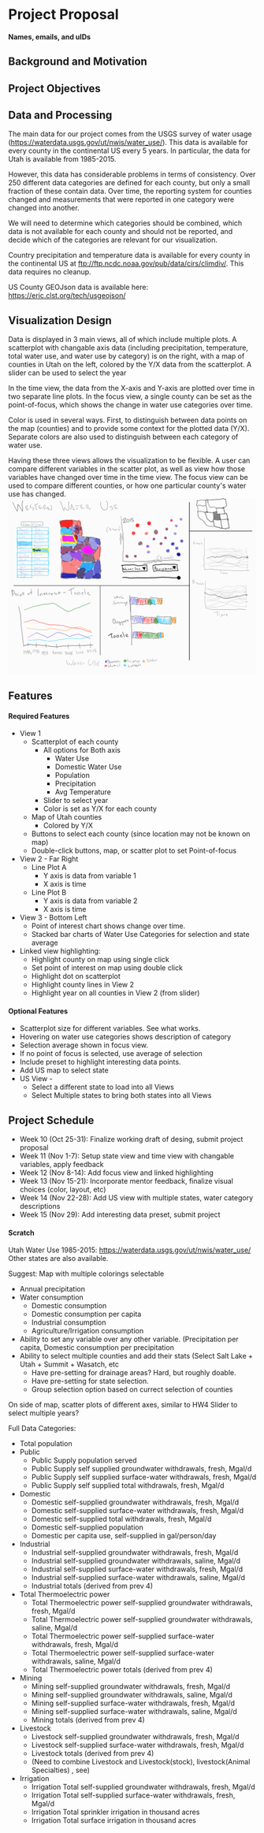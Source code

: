 # Project Proposal

#### Names, emails, and uIDs

## Background and Motivation

## Project Objectives

## Data and Processing
The main data for our project comes from the USGS survey of water usage (https://waterdata.usgs.gov/ut/nwis/water_use/). This data is available for every county in the continental US every 5 years. In particular, the data for Utah is available from 1985-2015.

However, this data has considerable problems in terms of consistency. Over 250 different data categories are defined for each county, but only a small fraction of these contain data. Over time, the reporting system for counties changed and measurements that were reported in one category were changed into another. 

We will need to determine which categories should be combined, which data is not available for each county and should not be reported, and decide which of the categories are relevant for our visualization.

Country precipitation and temperature data is available for every county in the continental US at ftp://ftp.ncdc.noaa.gov/pub/data/cirs/climdiv/. This data requires no cleanup.

US County GEOJson data is available here: https://eric.clst.org/tech/usgeojson/


## Visualization Design
Data is displayed in 3 main views, all of which include multiple plots. A scatterplot with changable axis data (including precipitation, temperature, total water use, and water use by category) is on the right, with a map of counties in Utah on the left, colored by the Y/X data from the scatterplot. A slider can be used to select the year

In the time view, the data from the X-axis and Y-axis are plotted over time in two separate line plots. In the focus view, a single county can be set as the point-of-focus, which shows the change in water use categories over time.

Color is used in several ways. First, to distinguish between data points on the map (counties) and to provide some context for the plotted data (Y/X). Separate colors are also used to distinguish between each category of water use.

Having these three views allows the visualization to be flexible. A user can compare different variables in the scatter plot, as well as view how those variables have changed over time in the time view. The focus view can be used to compare different counties, or how one particular county's water use has changed.
![Design3](Design3.png)


## Features
#### Required Features
* View 1
  * Scatterplot of each county
    * All options for Both axis
      * Water Use
      * Domestic Water Use
      * Population
      * Precipitation
      * Avg Temperature 
    * Slider to select year
    * Color is set as Y/X for each county 
  * Map of Utah counties
    * Colored by Y/X
  * Buttons to select each county (since location may not be known on map)
  * Double-click buttons, map, or scatter plot to set Point-of-focus
* View 2 - Far Right 
  * Line Plot A
    * Y axis is data from variable 1
    * X axis is time 
  * Line Plot B
    * Y axis is data from variable 2
    * X axis is time 
* View 3 - Bottom Left
  * Point of interest chart shows change over time.
  * Stacked bar charts of Water Use Categories for selection and state average
* Linked view highlighting:
  * Highlight county on map using single click
  * Set point of interest on map using double click
  * Highlight dot on scatterplot
  * Highlight county lines in View 2
  * Highlight year on all counties in View 2 (from slider)
#### Optional Features
* Scatterplot size for different variables. See what works.
* Hovering on water use categories shows description of category
* Selection average shown in focus view.
* If no point of focus is selected, use average of selection
* Include preset to highlight interesting data points.
* Add US map to select state
* US View - 
  * Select a different state to load into all Views
  * Select Multiple states to bring both states into all Views

## Project Schedule
* Week 10 (Oct 25-31): Finalize working draft of desing, submit project proposal
* Week 11 (Nov 1-7): Setup state view and time view with changable variables, apply feedback
* Week 12 (Nov 8-14): Add focus view and linked highlighting
* Week 13 (Nov 15-21): Incorporate mentor feedback, finalize visual choices (color, layout, etc)
* Week 14 (Nov 22-28): Add US view with multiple states, water category descriptions
* Week 15 (Nov 29): Add interesting data preset, submit project


#### Scratch
Utah Water Use 1985-2015: https://waterdata.usgs.gov/ut/nwis/water_use/ Other states are also available.

Suggest: Map with multiple colorings selectable
* Annual precipitation
* Water consumption
  * Domestic consumption
  * Domestic consumption per capita
  * Industrial consumption
  * Agriculture/Irrigation consumption
* Ability to set any variable over any other variable. (Precipitation per capita, Domestic consumption per precipitation
* Ability to select multiple counties and add their stats (Select Salt Lake + Utah + Summit + Wasatch, etc
  * Have pre-setting for drainage areas? Hard, but roughly doable.
  * Have pre-setting for state selection.
  * Group selection option based on currect selection of counties

On side of map, scatter plots of different axes, similar to HW4
Slider to select multiple years?

Full Data Categories:
 * Total population
 * Public
   * Public Supply population served
   * Public Supply self supplied groundwater withdrawals, fresh, Mgal/d
   * Public Supply self supplied surface-water withdrawals, fresh, Mgal/d
   * Public Supply self supplied total withdrawals, fresh, Mgal/d
 * Domestic
   * Domestic self-supplied groundwater withdrawals, fresh, Mgal/d
   * Domestic self-supplied surface-water withdrawals, fresh, Mgal/d
   * Domestic self-supplied total withdrawals, fresh, Mgal/d
   * Domestic self-supplied population
   * Domestic per capita use, self-supplied in gal/person/day
 * Industrial
   * Industrial self-supplied groundwater withdrawals, fresh, Mgal/d
   * Industrial self-supplied groundwater withdrawals, saline, Mgal/d
   * Industrial self-supplied surface-water withdrawals, fresh, Mgal/d
   * Industrial self-supplied surface-water withdrawals, saline, Mgal/d
   * Industrial totals (derived from prev 4)
 * Total Thermoelectric power
   * Total Thermoelectric power self-supplied groundwater withdrawals, fresh, Mgal/d
   * Total Thermoelectric power self-supplied groundwater withdrawals, saline, Mgal/d
   * Total Thermoelectric power self-supplied surface-water withdrawals, fresh, Mgal/d
   * Total Thermoelectric power self-supplied surface-water withdrawals, saline, Mgal/d
   * Total Thermoelectric power totals (derived from prev 4)
 * Mining 
   * Mining self-supplied groundwater withdrawals, fresh, Mgal/d
   * Mining self-supplied groundwater withdrawals, saline, Mgal/d
   * Mining self-supplied surface-water withdrawals, fresh, Mgal/d
   * Mining self-supplied surface-water withdrawals, saline, Mgal/d
   * Mining totals (derived from prev 4)
 * Livestock
   * Livestock self-supplied groundwater withdrawals, fresh, Mgal/d
   * Livestock self-supplied surface-water withdrawals, fresh, Mgal/d
   * Livestock totals (derived from prev 4)
   * (Need to combine Livestock and Livestock(stock), livestock(Animal Specialties) , see)
 * Irrigation
   * Irrigation Total self-supplied groundwater withdrawals, fresh, Mgal/d
   * Irrigation Total self-supplied surface-water withdrawals, fresh, Mgal/d
   * Irrigation Total sprinkler irrigation in thousand acres
   * Irrigation Total surface irrigation in thousand acres
